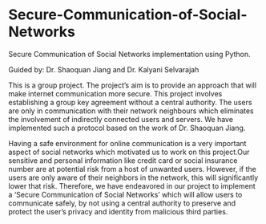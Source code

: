 # Secure-Communication-of-Social-Networks
Secure Communication of Social Networks implementation using Python.

Guided by:
    Dr. Shaoquan Jiang and Dr. Kalyani Selvarajah

This is a group project. The project’s aim is to provide an approach that will make internet communication more secure. This project involves establishing a group key agreement without a central authority. The users are only in communication with their network neighbours which eliminates the involvement of indirectly connected users and servers. We have implemented such a protocol based on the work of Dr. Shaoquan Jiang. 

Having a safe environment for online communication is a very important aspect of social networks which motivated us to work on this project.Our sensitive and personal information like credit card or social insurance number are at potential risk from a host of unwanted users. However, if the users are only aware of their neighbors in the network, this will significantly lower that risk. Therefore, we have endeavored in our project to implement a ‘Secure Communication of Social Networks’ which will allow users to communicate safely, by not using a central authority to preserve and protect the user’s privacy and identity from malicious third parties. 
